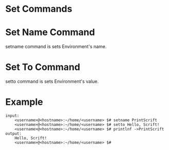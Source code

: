 # Set Commands

# Set Name Command

setname command is sets Environment's name.

# Set To Command

setto command is sets Environment's value.

# Example

```
input:
    <username>@<hostname>:~/home/<username> $# setname PrintScrift
    <username>@<hostname>:~/home/<username> $# setto Hello, Scrift!
    <username>@<hostname>:~/home/<username> $# printlnf ->PrintScrift
output:
    Hello, Scrift!
    <username>@<hostname>:~/home/<username> $#
```

